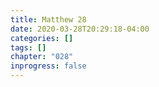 ```yaml
---
title: Matthew 28
date: 2020-03-28T20:29:18-04:00
categories: []
tags: []
chapter: "028"
inprogress: false
---
```


